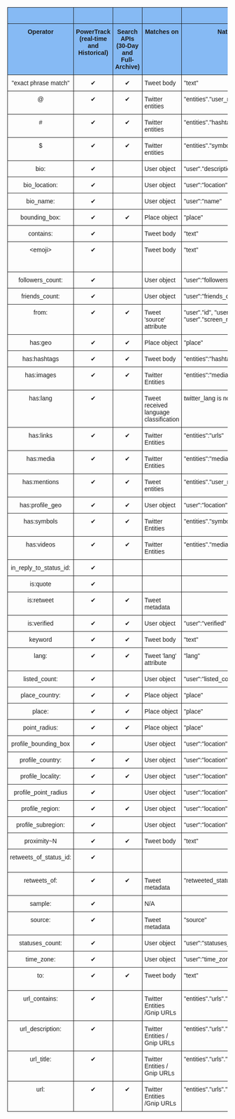 <style type="text/css">
.tg  {border-collapse:collapse;border-spacing:0;}
.tg td{font-family:Arial, sans-serif;font-size:14px;padding:10px 5px;border-style:solid;border-width:1px;overflow:hidden;word-break:normal;}
.tg th{font-family:Arial, sans-serif;font-size:14px;font-weight:normal;padding:10px 5px;border-style:solid;border-width:1px;overflow:hidden;word-break:normal;}
.tg .tg-baqh{text-align:center;vertical-align:top}
.tg .tg-a69i{font-weight:bold;background-color:#86baf4;text-align:center;vertical-align:top}
.tg .tg-nhkk{font-weight:bold;background-color:#86baf4;vertical-align:top}
.tg .tg-yw4l{vertical-align:top}
</style>
<table class="tg">
  <tr>
    <th class="tg-a69i"></th>
    <th class="tg-a69i"></th>
    <th class="tg-a69i"></th>
    <th class="tg-nhkk"></th>
    <th class="tg-a69i" colspan="2">JSON attribute</th>
    <th class="tg-nhkk"></th>
  </tr>
  <tr>
    <td class="tg-a69i">Operator</td>
    <td class="tg-a69i">PowerTrack (real-time and Historical)</td>
    <td class="tg-a69i">Search APIs (30-Day and Full-Archive)</td>
    <td class="tg-a69i">Matches on</td>
    <td class="tg-a69i">Native format</td>
    <td class="tg-a69i">Activity Stream format</td>
    <td class="tg-a69i">Comments</td>
  </tr>
  <tr>
    <td class="tg-baqh">"exact phrase match"</td>
    <td class="tg-baqh">✔</td>
    <td class="tg-baqh">✔</td>
    <td class="tg-yw4l">Tweet body</td>
    <td class="tg-yw4l">"text"</td>
    <td class="tg-yw4l">"body"</td>
    <td class="tg-yw4l"></td>
  </tr>
  <tr>
    <td class="tg-baqh">@</td>
    <td class="tg-baqh">✔</td>
    <td class="tg-baqh">✔</td>
    <td class="tg-yw4l">Twitter entities</td>
    <td class="tg-yw4l">"entities"."user_mentions"</td>
    <td class="tg-yw4l">"twitter_entities"."user_mentions"</td>
    <td class="tg-yw4l">User/Actor numeric IDs or Twitter handle</td>
  </tr>
  <tr>
    <td class="tg-baqh">#</td>
    <td class="tg-baqh">✔</td>
    <td class="tg-baqh">✔</td>
    <td class="tg-yw4l">Twitter entities</td>
    <td class="tg-yw4l">"entities"."hashtags"</td>
    <td class="tg-yw4l">"twitter_entities"."hashtags"</td>
    <td class="tg-yw4l">Hashtag matching</td>
  </tr>
  <tr>
    <td class="tg-baqh">$</td>
    <td class="tg-baqh">✔</td>
    <td class="tg-baqh">✔</td>
    <td class="tg-yw4l">Twitter entities</td>
    <td class="tg-yw4l">"entities"."symbols"</td>
    <td class="tg-yw4l">"twitter_entities"."symbols"</td>
    <td class="tg-yw4l">Cashtag matching</td>
  </tr>
  <tr>
    <td class="tg-baqh">bio:</td>
    <td class="tg-baqh">✔</td>
    <td class="tg-baqh"></td>
    <td class="tg-yw4l">User object</td>
    <td class="tg-yw4l">"user"."description"</td>
    <td class="tg-yw4l">"actor"."summary"</td>
    <td class="tg-yw4l"></td>
  </tr>
  <tr>
    <td class="tg-baqh">bio_location:</td>
    <td class="tg-baqh">✔</td>
    <td class="tg-baqh"></td>
    <td class="tg-yw4l">User object</td>
    <td class="tg-yw4l">"user":"location"</td>
    <td class="tg-yw4l">"actor"."location"."displayName"</td>
    <td class="tg-yw4l"></td>
  </tr>
  <tr>
    <td class="tg-baqh">bio_name:</td>
    <td class="tg-baqh">✔</td>
    <td class="tg-baqh"></td>
    <td class="tg-yw4l">User object</td>
    <td class="tg-yw4l">"user":"name"</td>
    <td class="tg-yw4l">"actor"."displayName"</td>
    <td class="tg-yw4l"></td>
  </tr>
  <tr>
    <td class="tg-baqh">bounding_box:</td>
    <td class="tg-baqh">✔</td>
    <td class="tg-baqh">✔</td>
    <td class="tg-yw4l">Place object</td>
    <td class="tg-yw4l">"place"</td>
    <td class="tg-yw4l">"location"."geo"."coordinates"</td>
    <td class="tg-yw4l"></td>
  </tr>
  <tr>
    <td class="tg-baqh">contains:</td>
    <td class="tg-baqh">✔</td>
    <td class="tg-baqh"></td>
    <td class="tg-yw4l">Tweet body</td>
    <td class="tg-yw4l">"text"</td>
    <td class="tg-yw4l">"body"</td>
    <td class="tg-yw4l"></td>
  </tr>
  <tr>
    <td class="tg-baqh">&lt;emoji&gt;</td>
    <td class="tg-baqh">✔</td>
    <td class="tg-baqh"></td>
    <td class="tg-yw4l">Tweet body</td>
    <td class="tg-yw4l">"text"</td>
    <td class="tg-yw4l">"body"</td>
    <td class="tg-yw4l">&lt;emoji&gt; replaced with actual emoji or 'character' code</td>
  </tr>
  <tr>
    <td class="tg-baqh">followers_count:</td>
    <td class="tg-baqh">✔</td>
    <td class="tg-baqh"></td>
    <td class="tg-yw4l">User object</td>
    <td class="tg-yw4l">"user":"followers_count"</td>
    <td class="tg-yw4l">"actor".followersCount"</td>
    <td class="tg-yw4l"></td>
  </tr>
  <tr>
    <td class="tg-baqh">friends_count:</td>
    <td class="tg-baqh">✔</td>
    <td class="tg-baqh"></td>
    <td class="tg-yw4l">User object</td>
    <td class="tg-yw4l">"user":"friends_count"</td>
    <td class="tg-yw4l">"actor"."friendsCount"</td>
    <td class="tg-yw4l"></td>
  </tr>
  <tr>
    <td class="tg-baqh">from:</td>
    <td class="tg-baqh">✔</td>
    <td class="tg-baqh">✔</td>
    <td class="tg-yw4l">Tweet 'source' attribute</td>
    <td class="tg-yw4l">"user"."id", "user"."id_str", "user"."screen_name"</td>
    <td class="tg-yw4l">"actor"."id", "actor"."preferredUsername"</td>
    <td class="tg-yw4l">User/Actor numeric IDs or Twitter handle</td>
  </tr>
  <tr>
    <td class="tg-baqh">has:geo</td>
    <td class="tg-baqh">✔</td>
    <td class="tg-baqh">✔</td>
    <td class="tg-yw4l">Place object</td>
    <td class="tg-yw4l">"place"</td>
    <td class="tg-yw4l">"location"."geo"</td>
    <td class="tg-yw4l"></td>
  </tr>
  <tr>
    <td class="tg-baqh">has:hashtags</td>
    <td class="tg-baqh">✔</td>
    <td class="tg-baqh">✔</td>
    <td class="tg-yw4l">Tweet body</td>
    <td class="tg-yw4l">"entities":"hashtags"</td>
    <td class="tg-yw4l">"twitter_entities"."hashtags"</td>
    <td class="tg-yw4l"></td>
  </tr>
  <tr>
    <td class="tg-baqh">has:images</td>
    <td class="tg-baqh">✔</td>
    <td class="tg-baqh">✔</td>
    <td class="tg-yw4l">Twitter Entities</td>
    <td class="tg-yw4l">"entities":"media"</td>
    <td class="tg-yw4l">"twitter_entities"."media"</td>
    <td class="tg-yw4l">"type"."photo"</td>
  </tr>
  <tr>
    <td class="tg-baqh">has:lang</td>
    <td class="tg-baqh">✔</td>
    <td class="tg-baqh"></td>
    <td class="tg-yw4l">Tweet received language classification</td>
    <td class="tg-yw4l">twitter_lang is not 'und'</td>
    <td class="tg-yw4l">"twitter_lang"</td>
    <td class="tg-yw4l"></td>
  </tr>
  <tr>
    <td class="tg-baqh">has:links</td>
    <td class="tg-baqh">✔</td>
    <td class="tg-baqh">✔</td>
    <td class="tg-yw4l">Twitter Entities</td>
    <td class="tg-yw4l">"entities":"urls"</td>
    <td class="tg-yw4l">"twitter_entities"."urls"</td>
    <td class="tg-yw4l"></td>
  </tr>
  <tr>
    <td class="tg-baqh">has:media</td>
    <td class="tg-baqh">✔</td>
    <td class="tg-baqh">✔</td>
    <td class="tg-yw4l">Twitter Entities</td>
    <td class="tg-yw4l">"entities":"media"</td>
    <td class="tg-yw4l">"twitter_entities"."media"</td>
    <td class="tg-yw4l"></td>
  </tr>
  <tr>
    <td class="tg-baqh">has:mentions</td>
    <td class="tg-baqh">✔</td>
    <td class="tg-baqh">✔</td>
    <td class="tg-yw4l">Tweet entities</td>
    <td class="tg-yw4l">"entities"."user_mentions"</td>
    <td class="tg-yw4l">"twitter_entities".</td>
    <td class="tg-yw4l">Note about "twitter_extended_entities"</td>
  </tr>
  <tr>
    <td class="tg-baqh">has:profile_geo</td>
    <td class="tg-baqh">✔</td>
    <td class="tg-baqh">✔</td>
    <td class="tg-yw4l">User object</td>
    <td class="tg-yw4l">"user":"location"</td>
    <td class="tg-yw4l">"actor"."location"."displayName"</td>
    <td class="tg-yw4l">Profile Geo enrichment</td>
  </tr>
  <tr>
    <td class="tg-baqh">has:symbols</td>
    <td class="tg-baqh">✔</td>
    <td class="tg-baqh">✔</td>
    <td class="tg-yw4l">Twitter Entities</td>
    <td class="tg-yw4l">"entities"."symbols"</td>
    <td class="tg-yw4l">"twitter_entities"."symbols"</td>
    <td class="tg-yw4l"></td>
  </tr>
  <tr>
    <td class="tg-baqh">has:videos</td>
    <td class="tg-baqh">✔</td>
    <td class="tg-baqh">✔</td>
    <td class="tg-yw4l">Twitter Entities</td>
    <td class="tg-yw4l">"entities"."media"</td>
    <td class="tg-yw4l">"twitter_entities"."media"</td>
    <td class="tg-yw4l">"type"."video"</td>
  </tr>
  <tr>
    <td class="tg-baqh">in_reply_to_status_id:</td>
    <td class="tg-baqh">✔</td>
    <td class="tg-baqh"></td>
    <td class="tg-yw4l"></td>
    <td class="tg-yw4l"></td>
    <td class="tg-yw4l"></td>
    <td class="tg-yw4l"></td>
  </tr>
  <tr>
    <td class="tg-baqh">is:quote</td>
    <td class="tg-baqh">✔</td>
    <td class="tg-baqh"></td>
    <td class="tg-yw4l"></td>
    <td class="tg-yw4l"></td>
    <td class="tg-yw4l"></td>
    <td class="tg-yw4l"></td>
  </tr>
  <tr>
    <td class="tg-baqh">is:retweet</td>
    <td class="tg-baqh">✔</td>
    <td class="tg-baqh">✔</td>
    <td class="tg-yw4l">Tweet metadata</td>
    <td class="tg-yw4l"></td>
    <td class="tg-yw4l">"verb":"share"</td>
    <td class="tg-yw4l"></td>
  </tr>
  <tr>
    <td class="tg-baqh">is:verified</td>
    <td class="tg-baqh">✔</td>
    <td class="tg-baqh">✔</td>
    <td class="tg-yw4l">User object</td>
    <td class="tg-yw4l">"user":"verified"</td>
    <td class="tg-yw4l">"actor"."verified"</td>
    <td class="tg-yw4l"></td>
  </tr>
  <tr>
    <td class="tg-baqh">keyword</td>
    <td class="tg-baqh">✔</td>
    <td class="tg-baqh">✔</td>
    <td class="tg-yw4l">Tweet body</td>
    <td class="tg-yw4l">"text"</td>
    <td class="tg-yw4l">"body"</td>
    <td class="tg-yw4l"></td>
  </tr>
  <tr>
    <td class="tg-baqh">lang:</td>
    <td class="tg-baqh">✔</td>
    <td class="tg-baqh">✔</td>
    <td class="tg-yw4l">Tweet 'lang' attribute</td>
    <td class="tg-yw4l">"lang"</td>
    <td class="tg-yw4l">"twitter_lang"</td>
    <td class="tg-yw4l"></td>
  </tr>
  <tr>
    <td class="tg-baqh">listed_count:</td>
    <td class="tg-baqh">✔</td>
    <td class="tg-baqh"></td>
    <td class="tg-yw4l">User object</td>
    <td class="tg-yw4l">"user":"listed_count"</td>
    <td class="tg-yw4l">"actor"."listedCount"</td>
    <td class="tg-yw4l"></td>
  </tr>
  <tr>
    <td class="tg-baqh">place_country:</td>
    <td class="tg-baqh">✔</td>
    <td class="tg-baqh">✔</td>
    <td class="tg-yw4l">Place object</td>
    <td class="tg-yw4l">"place"</td>
    <td class="tg-yw4l">"location"</td>
    <td class="tg-yw4l"></td>
  </tr>
  <tr>
    <td class="tg-baqh">place:</td>
    <td class="tg-baqh">✔</td>
    <td class="tg-baqh">✔</td>
    <td class="tg-yw4l">Place object</td>
    <td class="tg-yw4l">"place"</td>
    <td class="tg-yw4l">"location"</td>
    <td class="tg-yw4l"></td>
  </tr>
  <tr>
    <td class="tg-baqh">point_radius:</td>
    <td class="tg-baqh">✔</td>
    <td class="tg-baqh">✔</td>
    <td class="tg-yw4l">Place object</td>
    <td class="tg-yw4l">"place"</td>
    <td class="tg-yw4l">"location"</td>
    <td class="tg-yw4l"></td>
  </tr>
  <tr>
    <td class="tg-baqh">profile_bounding_box</td>
    <td class="tg-baqh">✔</td>
    <td class="tg-baqh"></td>
    <td class="tg-yw4l">User object</td>
    <td class="tg-yw4l">"user":"location"</td>
    <td class="tg-yw4l">"actor"."location"</td>
    <td class="tg-yw4l">Profile Geo enrichment</td>
  </tr>
  <tr>
    <td class="tg-baqh">profile_country:</td>
    <td class="tg-baqh">✔</td>
    <td class="tg-baqh">✔</td>
    <td class="tg-yw4l">User object</td>
    <td class="tg-yw4l">"user":"location"</td>
    <td class="tg-yw4l">"actor"."location"</td>
    <td class="tg-yw4l">Profile Geo enrichment</td>
  </tr>
  <tr>
    <td class="tg-baqh">profile_locality:</td>
    <td class="tg-baqh">✔</td>
    <td class="tg-baqh">✔</td>
    <td class="tg-yw4l">User object</td>
    <td class="tg-yw4l">"user":"location"</td>
    <td class="tg-yw4l">"actor"."location"</td>
    <td class="tg-yw4l">Profile Geo enrichment</td>
  </tr>
  <tr>
    <td class="tg-baqh">profile_point_radius</td>
    <td class="tg-baqh">✔</td>
    <td class="tg-baqh"></td>
    <td class="tg-yw4l">User object</td>
    <td class="tg-yw4l">"user":"location"</td>
    <td class="tg-yw4l">"actor"."location"</td>
    <td class="tg-yw4l">Profile Geo enrichment</td>
  </tr>
  <tr>
    <td class="tg-baqh">profile_region:</td>
    <td class="tg-baqh">✔</td>
    <td class="tg-baqh">✔</td>
    <td class="tg-yw4l">User object</td>
    <td class="tg-yw4l">"user":"location"</td>
    <td class="tg-yw4l">"actor"."location"</td>
    <td class="tg-yw4l">Profile Geo enrichment</td>
  </tr>
  <tr>
    <td class="tg-baqh">profile_subregion:</td>
    <td class="tg-baqh">✔</td>
    <td class="tg-baqh"></td>
    <td class="tg-yw4l">User object</td>
    <td class="tg-yw4l">"user":"location"</td>
    <td class="tg-yw4l">"actor"."location"</td>
    <td class="tg-yw4l">Profile Geo enrichment</td>
  </tr>
  <tr>
    <td class="tg-baqh">proximity~N</td>
    <td class="tg-baqh">✔</td>
    <td class="tg-baqh">✔</td>
    <td class="tg-yw4l">Tweet body</td>
    <td class="tg-yw4l">"text"</td>
    <td class="tg-yw4l">"body"</td>
    <td class="tg-yw4l"></td>
  </tr>
  <tr>
    <td class="tg-baqh">retweets_of_status_id:</td>
    <td class="tg-baqh">✔</td>
    <td class="tg-baqh"></td>
    <td class="tg-yw4l"></td>
    <td class="tg-yw4l"></td>
    <td class="tg-yw4l"></td>
    <td class="tg-yw4l">Operand is a single Tweet numeric ID</td>
  </tr>
  <tr>
    <td class="tg-baqh">retweets_of:</td>
    <td class="tg-baqh">✔</td>
    <td class="tg-baqh">✔</td>
    <td class="tg-yw4l">Tweet metadata</td>
    <td class="tg-yw4l">"retweeted_status" exists</td>
    <td class="tg-yw4l">"verb":"share"</td>
    <td class="tg-yw4l"></td>
  </tr>
  <tr>
    <td class="tg-baqh">sample:</td>
    <td class="tg-baqh">✔</td>
    <td class="tg-baqh"></td>
    <td class="tg-yw4l">N/A</td>
    <td class="tg-yw4l"></td>
    <td class="tg-yw4l"></td>
    <td class="tg-yw4l">Description here...</td>
  </tr>
  <tr>
    <td class="tg-baqh">source:</td>
    <td class="tg-baqh">✔</td>
    <td class="tg-baqh"></td>
    <td class="tg-yw4l">Tweet metadata</td>
    <td class="tg-yw4l">"source"</td>
    <td class="tg-yw4l">"generator"</td>
    <td class="tg-yw4l"></td>
  </tr>
  <tr>
    <td class="tg-baqh">statuses_count:</td>
    <td class="tg-baqh">✔</td>
    <td class="tg-baqh"></td>
    <td class="tg-yw4l">User object</td>
    <td class="tg-yw4l">"user":"statuses_count"</td>
    <td class="tg-yw4l">"actor":"statusesCount"</td>
    <td class="tg-yw4l"></td>
  </tr>
  <tr>
    <td class="tg-baqh">time_zone:</td>
    <td class="tg-baqh">✔</td>
    <td class="tg-baqh"></td>
    <td class="tg-yw4l">User object</td>
    <td class="tg-yw4l">"user":"time_zone"</td>
    <td class="tg-yw4l">"actor"."twitterTimeZone"</td>
    <td class="tg-yw4l"></td>
  </tr>
  <tr>
    <td class="tg-baqh">to:</td>
    <td class="tg-baqh">✔</td>
    <td class="tg-baqh">✔</td>
    <td class="tg-yw4l">Tweet body</td>
    <td class="tg-yw4l">"text"</td>
    <td class="tg-yw4l">"body"</td>
    <td class="tg-yw4l">User/Actor numeric IDs or Twitter handle</td>
  </tr>
  <tr>
    <td class="tg-baqh">url_contains:</td>
    <td class="tg-baqh">✔</td>
    <td class="tg-baqh"></td>
    <td class="tg-yw4l">Twitter Entities /Gnip URLs</td>
    <td class="tg-yw4l">"entities"."urls"."expanded_url"</td>
    <td class="tg-yw4l">"twitter_entities"."urls"."expanded_url"  "gnip"."urls"."expanded_url"</td>
    <td class="tg-yw4l"></td>
  </tr>
  <tr>
    <td class="tg-baqh">url_description:</td>
    <td class="tg-baqh">✔</td>
    <td class="tg-baqh"></td>
    <td class="tg-yw4l">Twitter Entities / Gnip URLs</td>
    <td class="tg-yw4l">"entities"."urls"."unwound"."description"</td>
    <td class="tg-yw4l">"gnip"."urls"."expanded_url_description"</td>
    <td class="tg-yw4l">Enhanced URL enrichment</td>
  </tr>
  <tr>
    <td class="tg-baqh">url_title:</td>
    <td class="tg-baqh">✔</td>
    <td class="tg-baqh"></td>
    <td class="tg-yw4l">Twitter Entities / Gnip URLs</td>
    <td class="tg-yw4l">"entities"."urls"."unwound"."title"</td>
    <td class="tg-yw4l">"gnip"."urls"."expanded_url_title"</td>
    <td class="tg-yw4l">Enhanced URL enrichment</td>
  </tr>
  <tr>
    <td class="tg-baqh">url:</td>
    <td class="tg-baqh">✔</td>
    <td class="tg-baqh">✔</td>
    <td class="tg-yw4l">Twitter Entities /Gnip URLs</td>
    <td class="tg-yw4l">"entities"."urls"."expanded_url"</td>
    <td class="tg-yw4l">"twitter_entities"."urls"."expanded_url"</td>
    <td class="tg-yw4l"></td>
  </tr>
</table>
